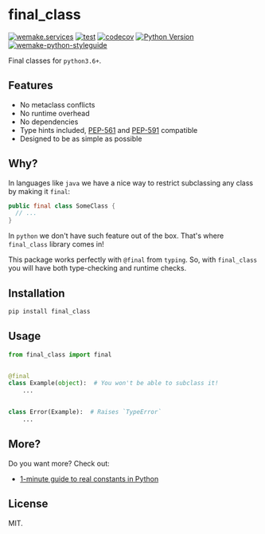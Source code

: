 # final_class

[![wemake.services](https://img.shields.io/badge/-wemake.services-green.svg?label=%20&logo=data%3Aimage%2Fpng%3Bbase64%2CiVBORw0KGgoAAAANSUhEUgAAABAAAAAQCAMAAAAoLQ9TAAAABGdBTUEAALGPC%2FxhBQAAAAFzUkdCAK7OHOkAAAAbUExURQAAAAAAAAAAAAAAAAAAAAAAAAAAAAAAAP%2F%2F%2F5TvxDIAAAAIdFJOUwAjRA8xXANAL%2Bv0SAAAADNJREFUGNNjYCAIOJjRBdBFWMkVQeGzcHAwksJnAPPZGOGAASzPzAEHEGVsLExQwE7YswCb7AFZSF3bbAAAAABJRU5ErkJggg%3D%3D)](https://wemake.services)
[![test](https://github.com/moscow-python-beer/final-class/workflows/test/badge.svg?branch=master&event=push)](https://github.com/moscow-python-beer/final-class/actions?query=workflow%3Atest)
[![codecov](https://codecov.io/gh/moscow-python-beer/final-class/branch/master/graph/badge.svg)](https://codecov.io/gh/moscow-python-beer/final-class)
[![Python Version](https://img.shields.io/pypi/pyversions/final-class.svg)](https://pypi.org/project/final-class/)
[![wemake-python-styleguide](https://img.shields.io/badge/style-wemake-000000.svg)](https://github.com/wemake-services/wemake-python-styleguide)

Final classes for `python3.6+`.


## Features

- No metaclass conflicts
- No runtime overhead
- No dependencies
- Type hints included, [PEP-561](https://www.python.org/dev/peps/pep-0561/) and [PEP-591](https://www.python.org/dev/peps/pep-0591/) compatible
- Designed to be as simple as possible


## Why?

In languages like `java` we have a nice way
to restrict subclassing any class by making it `final`:

```java
public final class SomeClass {
  // ...
}
```

In `python` we don't have such feature out of the box.
That's where `final_class` library comes in!

This package works perfectly with `@final` from `typing`.
So, with `final_class` you will have both type-checking and runtime checks.

## Installation

```bash
pip install final_class
```


## Usage

```python
from final_class import final


@final
class Example(object):  # You won't be able to subclass it!
    ...


class Error(Example):  # Raises `TypeError`
    ...
```

## More?

Do you want more? Check out:

- [1-minute guide to real constants in Python](https://sobolevn.me/2018/07/real-python-contants)


## License

MIT.
